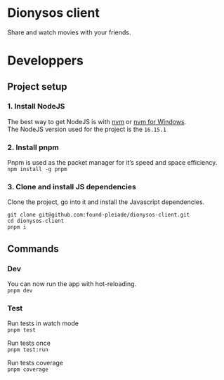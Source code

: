 # Dionysos client
Share and watch movies with your friends.

# Developpers

## Project setup

### 1. Install NodeJS
The best way to get NodeJS is with [nvm](https://github.com/nvm-sh/nvm) or [nvm for Windows](https://github.com/coreybutler/nvm-windows).  
The NodeJS version used for the project is the `16.15.1`  

### 2. Install pnpm
Pnpm is used as the packet manager for it’s speed and space efficiency.  
`npm install -g pnpm`  

### 3. Clone and install JS dependencies
Clone the project, go into it and install the Javascript dependencies.
```
git clone git@github.com:found-pleiade/dionysos-client.git 
cd dionysos-client 
pnpm i
```

## Commands

### Dev
You can now run the app with hot-reloading.  
`pnpm dev`

### Test
Run tests in watch mode  
`pnpm test`  

Run tests once  
`pnpm test:run`

Run tests coverage  
`pnpm coverage`
